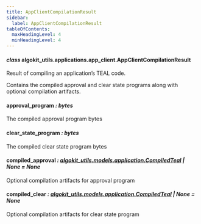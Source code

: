 ```yaml
---
title: AppClientCompilationResult
sidebar:
  label: AppClientCompilationResult
tableOfContents:
  maxHeadingLevel: 4
  minHeadingLevel: 4
---
```


#### _class_ algokit_utils.applications.app_client.AppClientCompilationResult

Result of compiling an application’s TEAL code.

Contains the compiled approval and clear state programs along with optional compilation artifacts.

#### approval_program _: bytes_

The compiled approval program bytes

#### clear_state_program _: bytes_

The compiled clear state program bytes

#### compiled_approval _: [algokit_utils.models.application.CompiledTeal](/reference/algokit-utils-py/api/models/application/compiledteal/#algokit_utils.models.application.CompiledTeal) | None_ _= None_

Optional compilation artifacts for approval program

#### compiled_clear _: [algokit_utils.models.application.CompiledTeal](/reference/algokit-utils-py/api/models/application/compiledteal/#algokit_utils.models.application.CompiledTeal) | None_ _= None_

Optional compilation artifacts for clear state program
